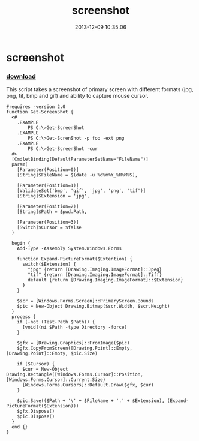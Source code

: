 ﻿---
pid:            4676
poster:         greg zakharov
title:          screenshot
date:           2013-12-09 10:35:06
format:         posh
parent:         0
parent:         0

---

# screenshot

### [download](4676.ps1)

This script takes a screenshot of primary screen with different formats (jpg, png, tif, bmp and gif) and ability to capture mouse cursor.

```posh
#requires -version 2.0
function Get-ScreenShot {
  <#
    .EXAMPLE
        PS C:\>Get-ScreenShot
    .EXAMPLE
        PS C:\>Get-ScrenShot -p foo -ext png
    .EXAMPLE
        PS C:\>Get-ScreenShot -cur
  #>
  [CmdletBinding(DefaultParameterSetName="FileName")]
  param(
    [Parameter(Position=0)]
    [String]$FileName = $(date -u %d%m%Y_%H%M%S),
    
    [Parameter(Position=1)]
    [ValidateSet('bmp', 'gif', 'jpg', 'png', 'tif')]
    [String]$Extension = 'jpg',
    
    [Parameter(Position=2)]
    [String]$Path = $pwd.Path,
    
    [Parameter(Position=3)]
    [Switch]$Cursor = $false
  )
  
  begin {
    Add-Type -Assembly System.Windows.Forms
    
    function Expand-PictureFormat($Extention) {
      switch($Extension) {
        "jpg" {return [Drawing.Imaging.ImageFormat]::Jpeg}
        "tif" {return [Drawing.Imaging.ImageFormat]::Tiff}
        default {return [Drawing.Imaging.ImageFormat]::$Extension}
      }
    }
    
    $scr = [Windows.Forms.Screen]::PrimaryScreen.Bounds
    $pic = New-Object Drawing.Bitmap($scr.Width, $scr.Height)
  }
  process {
    if (-not (Test-Path $Path)) {
      [void](ni $Path -type Directory -force)
    }
    
    $gfx = [Drawing.Graphics]::FromImage($pic)
    $gfx.CopyFromScreen([Drawing.Point]::Empty, [Drawing.Point]::Empty, $pic.Size)
  
    if ($Cursor) {
      $cur = New-Object Drawing.Rectangle([Windows.Forms.Cursor]::Position, [Windows.Forms.Cursor]::Current.Size)
      [Windows.Forms.Cursors]::Default.Draw($gfx, $cur)
    }
  
    $pic.Save(($Path + '\' + $FileName + '.' + $Extension), (Expand-PictureFormat($Extension)))
    $gfx.Dispose()
    $pic.Dispose()
  }
  end {}
}
```
